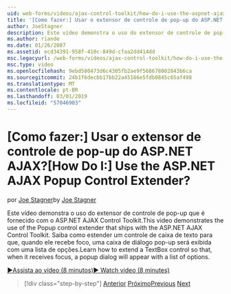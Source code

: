 ```yaml
---
uid: web-forms/videos/ajax-control-toolkit/how-do-i-use-the-aspnet-ajax-popup-control-extender
title: '[Como fazer:] Usar o extensor de controle de pop-up do ASP.NET AJAX? | Microsoft Docs'
author: JoeStagner
description: Este vídeo demonstra o uso do extensor de controle de pop-up que é fornecido com o ASP.NET AJAX Control Toolkit. Aprenda a estender um controle de caixa de texto, de modo que...
ms.author: riande
ms.date: 01/26/2007
ms.assetid: ecd34391-958f-410c-849d-cfaa2dd414dd
msc.legacyurl: /web-forms/videos/ajax-control-toolkit/how-do-i-use-the-aspnet-ajax-popup-control-extender
msc.type: video
ms.openlocfilehash: 9ebd580473d6c4305fb2ae9f568678002843b6ca
ms.sourcegitcommit: 24b1f6decbb17bb22a45166e5fdb0845c65af498
ms.translationtype: MT
ms.contentlocale: pt-BR
ms.lasthandoff: 03/01/2019
ms.locfileid: "57046903"
---
```

<a name="how-do-i-use-the-aspnet-ajax-popup-control-extender"></a><span data-ttu-id="9a1de-105">[Como fazer:] Usar o extensor de controle de pop-up do ASP.NET AJAX?</span><span class="sxs-lookup"><span data-stu-id="9a1de-105">[How Do I:] Use the ASP.NET AJAX Popup Control Extender?</span></span>
====================
<span data-ttu-id="9a1de-106">por [Joe Stagner](https://github.com/JoeStagner)</span><span class="sxs-lookup"><span data-stu-id="9a1de-106">by [Joe Stagner](https://github.com/JoeStagner)</span></span>

<span data-ttu-id="9a1de-107">Este vídeo demonstra o uso do extensor de controle de pop-up que é fornecido com o ASP.NET AJAX Control Toolkit.</span><span class="sxs-lookup"><span data-stu-id="9a1de-107">This video demonstrates the use of the Popup control extender that ships with the ASP.NET AJAX Control Toolkit.</span></span> <span data-ttu-id="9a1de-108">Saiba como estender um controle de caixa de texto para que, quando ele recebe foco, uma caixa de diálogo pop-up será exibida com uma lista de opções.</span><span class="sxs-lookup"><span data-stu-id="9a1de-108">Learn how to extend a TextBox control so that, when it receives focus, a popup dialog will appear with a list of options.</span></span>

[<span data-ttu-id="9a1de-109">&#9654;Assista ao vídeo (8 minutos)</span><span class="sxs-lookup"><span data-stu-id="9a1de-109">&#9654; Watch video (8 minutes)</span></span>](https://channel9.msdn.com/Blogs/ASP-NET-Site-Videos/how-do-i-use-the-aspnet-ajax-popup-control-extender)

> [!div class="step-by-step"]
> <span data-ttu-id="9a1de-110">[Anterior](how-do-i-use-the-aspnet-ajax-textboxwatermark-control-extender.md)
> [Próximo](how-do-i-use-the-aspnet-ajax-modalpopup-extender-control.md)</span><span class="sxs-lookup"><span data-stu-id="9a1de-110">[Previous](how-do-i-use-the-aspnet-ajax-textboxwatermark-control-extender.md)
[Next](how-do-i-use-the-aspnet-ajax-modalpopup-extender-control.md)</span></span>
